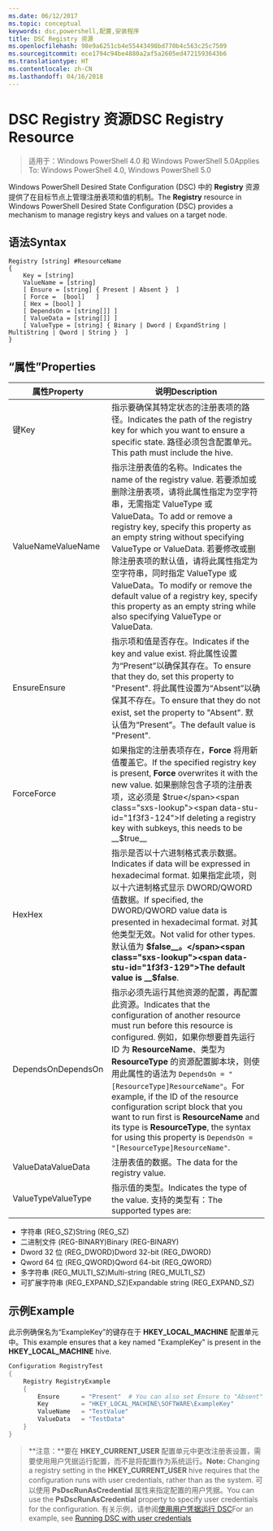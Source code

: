 ```yaml
---
ms.date: 06/12/2017
ms.topic: conceptual
keywords: dsc,powershell,配置,安装程序
title: DSC Registry 资源
ms.openlocfilehash: 98e9a6251cb4e55443498bd770b4c563c25c7509
ms.sourcegitcommit: ece1794c94be4880a2af5a2605ed4721593643b6
ms.translationtype: HT
ms.contentlocale: zh-CN
ms.lasthandoff: 04/16/2018
---
```

# <a name="dsc-registry-resource"></a><span data-ttu-id="1f3f3-103">DSC Registry 资源</span><span class="sxs-lookup"><span data-stu-id="1f3f3-103">DSC Registry Resource</span></span>

> <span data-ttu-id="1f3f3-104">适用于：Windows PowerShell 4.0 和 Windows PowerShell 5.0</span><span class="sxs-lookup"><span data-stu-id="1f3f3-104">Applies To: Windows PowerShell 4.0, Windows PowerShell 5.0</span></span>

<span data-ttu-id="1f3f3-105">Windows PowerShell Desired State Configuration (DSC) 中的 **Registry** 资源提供了在目标节点上管理注册表项和值的机制。</span><span class="sxs-lookup"><span data-stu-id="1f3f3-105">The **Registry** resource in Windows PowerShell Desired State Configuration (DSC) provides a mechanism to manage registry keys and values on a target node.</span></span>

## <a name="syntax"></a><span data-ttu-id="1f3f3-106">语法</span><span class="sxs-lookup"><span data-stu-id="1f3f3-106">Syntax</span></span>

```
Registry [string] #ResourceName
{
    Key = [string]
    ValueName = [string]
    [ Ensure = [string] { Present | Absent }  ]
    [ Force =  [bool]   ]
    [ Hex = [bool] ]
    [ DependsOn = [string[]] ]
    [ ValueData = [string[]] ]
    [ ValueType = [string] { Binary | Dword | ExpandString | MultiString | Qword | String }  ]
}
```

## <a name="properties"></a><span data-ttu-id="1f3f3-107">“属性”</span><span class="sxs-lookup"><span data-stu-id="1f3f3-107">Properties</span></span>
|  <span data-ttu-id="1f3f3-108">属性</span><span class="sxs-lookup"><span data-stu-id="1f3f3-108">Property</span></span>  |  <span data-ttu-id="1f3f3-109">说明</span><span class="sxs-lookup"><span data-stu-id="1f3f3-109">Description</span></span>   |
|---|---|
| <span data-ttu-id="1f3f3-110">键</span><span class="sxs-lookup"><span data-stu-id="1f3f3-110">Key</span></span>| <span data-ttu-id="1f3f3-111">指示要确保其特定状态的注册表项的路径。</span><span class="sxs-lookup"><span data-stu-id="1f3f3-111">Indicates the path of the registry key for which you want to ensure a specific state.</span></span> <span data-ttu-id="1f3f3-112">路径必须包含配置单元。</span><span class="sxs-lookup"><span data-stu-id="1f3f3-112">This path must include the hive.</span></span>|
| <span data-ttu-id="1f3f3-113">ValueName</span><span class="sxs-lookup"><span data-stu-id="1f3f3-113">ValueName</span></span>| <span data-ttu-id="1f3f3-114">指示注册表值的名称。</span><span class="sxs-lookup"><span data-stu-id="1f3f3-114">Indicates the name of the registry value.</span></span> <span data-ttu-id="1f3f3-115">若要添加或删除注册表项，请将此属性指定为空字符串，无需指定 ValueType 或 ValueData。</span><span class="sxs-lookup"><span data-stu-id="1f3f3-115">To add or remove a registry key, specify this property as an empty string without specifying ValueType or ValueData.</span></span> <span data-ttu-id="1f3f3-116">若要修改或删除注册表项的默认值，请将此属性指定为空字符串，同时指定 ValueType 或 ValueData。</span><span class="sxs-lookup"><span data-stu-id="1f3f3-116">To modify or remove the default value of a registry key, specify this property as an empty string while also specifying ValueType or ValueData.</span></span>|
| <span data-ttu-id="1f3f3-117">Ensure</span><span class="sxs-lookup"><span data-stu-id="1f3f3-117">Ensure</span></span>| <span data-ttu-id="1f3f3-118">指示项和值是否存在。</span><span class="sxs-lookup"><span data-stu-id="1f3f3-118">Indicates if the key and value exist.</span></span> <span data-ttu-id="1f3f3-119">将此属性设置为“Present”以确保其存在。</span><span class="sxs-lookup"><span data-stu-id="1f3f3-119">To ensure that they do, set this property to "Present".</span></span> <span data-ttu-id="1f3f3-120">将此属性设置为“Absent”以确保其不存在。</span><span class="sxs-lookup"><span data-stu-id="1f3f3-120">To ensure that they do not exist, set the property to "Absent".</span></span> <span data-ttu-id="1f3f3-121">默认值为“Present”。</span><span class="sxs-lookup"><span data-stu-id="1f3f3-121">The default value is "Present".</span></span>|
| <span data-ttu-id="1f3f3-122">Force</span><span class="sxs-lookup"><span data-stu-id="1f3f3-122">Force</span></span>| <span data-ttu-id="1f3f3-123">如果指定的注册表项存在，__Force__ 将用新值覆盖它。</span><span class="sxs-lookup"><span data-stu-id="1f3f3-123">If the specified registry key is present, __Force__ overwrites it with the new value.</span></span> <span data-ttu-id="1f3f3-124">如果删除包含子项的注册表项，这必须是 $true</span><span class="sxs-lookup"><span data-stu-id="1f3f3-124">If deleting a registry key with subkeys, this needs to be __$true__</span></span>|
| <span data-ttu-id="1f3f3-125">Hex</span><span class="sxs-lookup"><span data-stu-id="1f3f3-125">Hex</span></span>| <span data-ttu-id="1f3f3-126">指示是否以十六进制格式表示数据。</span><span class="sxs-lookup"><span data-stu-id="1f3f3-126">Indicates if data will be expressed in hexadecimal format.</span></span> <span data-ttu-id="1f3f3-127">如果指定此项，则以十六进制格式显示 DWORD/QWORD 值数据。</span><span class="sxs-lookup"><span data-stu-id="1f3f3-127">If specified, the DWORD/QWORD value data is presented in hexadecimal format.</span></span> <span data-ttu-id="1f3f3-128">对其他类型无效。</span><span class="sxs-lookup"><span data-stu-id="1f3f3-128">Not valid for other types.</span></span> <span data-ttu-id="1f3f3-129">默认值为 __$false__。</span><span class="sxs-lookup"><span data-stu-id="1f3f3-129">The default value is __$false__.</span></span>|
| <span data-ttu-id="1f3f3-130">DependsOn</span><span class="sxs-lookup"><span data-stu-id="1f3f3-130">DependsOn</span></span>| <span data-ttu-id="1f3f3-131">指示必须先运行其他资源的配置，再配置此资源。</span><span class="sxs-lookup"><span data-stu-id="1f3f3-131">Indicates that the configuration of another resource must run before this resource is configured.</span></span> <span data-ttu-id="1f3f3-132">例如，如果你想要首先运行 ID 为 __ResourceName__、类型为 __ResourceType__ 的资源配置脚本块，则使用此属性的语法为 `DependsOn = "[ResourceType]ResourceName"`。</span><span class="sxs-lookup"><span data-stu-id="1f3f3-132">For example, if the ID of the resource configuration script block that you want to run first is __ResourceName__ and its type is __ResourceType__, the syntax for using this property is `DependsOn = "[ResourceType]ResourceName"`.</span></span>|
| <span data-ttu-id="1f3f3-133">ValueData</span><span class="sxs-lookup"><span data-stu-id="1f3f3-133">ValueData</span></span>| <span data-ttu-id="1f3f3-134">注册表值的数据。</span><span class="sxs-lookup"><span data-stu-id="1f3f3-134">The data for the registry value.</span></span>|
| <span data-ttu-id="1f3f3-135">ValueType</span><span class="sxs-lookup"><span data-stu-id="1f3f3-135">ValueType</span></span>| <span data-ttu-id="1f3f3-136">指示值的类型。</span><span class="sxs-lookup"><span data-stu-id="1f3f3-136">Indicates the type of the value.</span></span> <span data-ttu-id="1f3f3-137">支持的类型有：</span><span class="sxs-lookup"><span data-stu-id="1f3f3-137">The supported types are:</span></span>
<ul><li><span data-ttu-id="1f3f3-138">字符串 (REG_SZ)</span><span class="sxs-lookup"><span data-stu-id="1f3f3-138">String (REG_SZ)</span></span></li>


<li><span data-ttu-id="1f3f3-139">二进制文件 (REG-BINARY)</span><span class="sxs-lookup"><span data-stu-id="1f3f3-139">Binary (REG-BINARY)</span></span></li>


<li><span data-ttu-id="1f3f3-140">Dword 32 位 (REG_DWORD)</span><span class="sxs-lookup"><span data-stu-id="1f3f3-140">Dword 32-bit (REG_DWORD)</span></span></li>


<li><span data-ttu-id="1f3f3-141">Qword 64 位 (REG_QWORD)</span><span class="sxs-lookup"><span data-stu-id="1f3f3-141">Qword 64-bit (REG_QWORD)</span></span></li>


<li><span data-ttu-id="1f3f3-142">多字符串 (REG_MULTI_SZ)</span><span class="sxs-lookup"><span data-stu-id="1f3f3-142">Multi-string (REG_MULTI_SZ)</span></span></li>


<li><span data-ttu-id="1f3f3-143">可扩展字符串 (REG_EXPAND_SZ)</span><span class="sxs-lookup"><span data-stu-id="1f3f3-143">Expandable string (REG_EXPAND_SZ)</span></span></li></ul>

## <a name="example"></a><span data-ttu-id="1f3f3-144">示例</span><span class="sxs-lookup"><span data-stu-id="1f3f3-144">Example</span></span>
<span data-ttu-id="1f3f3-145">此示例确保名为“ExampleKey”的键存在于 **HKEY\_LOCAL\_MACHINE** 配置单元中。</span><span class="sxs-lookup"><span data-stu-id="1f3f3-145">This example ensures that a key named "ExampleKey" is present in the **HKEY\_LOCAL\_MACHINE** hive.</span></span>
```powershell
Configuration RegistryTest
{
    Registry RegistryExample
    {
        Ensure      = "Present"  # You can also set Ensure to "Absent"
        Key         = "HKEY_LOCAL_MACHINE\SOFTWARE\ExampleKey"
        ValueName   = "TestValue"
        ValueData   = "TestData"
    }
}
```

><span data-ttu-id="1f3f3-146">**注意：**要在 **HKEY\_CURRENT\_USER** 配置单元中更改注册表设置，需要使用用户凭据运行配置，而不是将配置作为系统运行。</span><span class="sxs-lookup"><span data-stu-id="1f3f3-146">**Note:** Changing a registry setting in the **HKEY\_CURRENT\_USER** hive requires that the configuration runs with user credentials, rather than as the system.</span></span>
><span data-ttu-id="1f3f3-147">可以使用 **PsDscRunAsCredential** 属性来指定配置的用户凭据。</span><span class="sxs-lookup"><span data-stu-id="1f3f3-147">You can use the **PsDscRunAsCredential** property to specify user credentials for the configuration.</span></span> <span data-ttu-id="1f3f3-148">有关示例，请参阅[使用用户凭据运行 DSC](runAsUser.md)</span><span class="sxs-lookup"><span data-stu-id="1f3f3-148">For an example, see [Running DSC with user credentials](runAsUser.md)</span></span>
